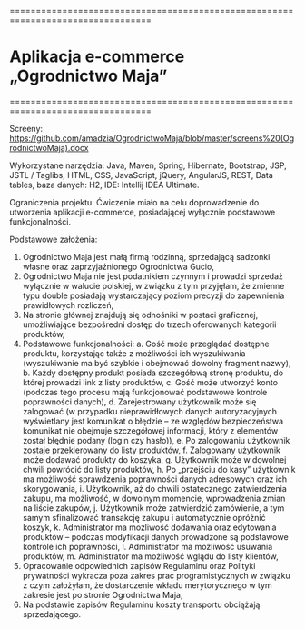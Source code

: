 
=================================================================================

# Aplikacja e-commerce „Ogrodnictwo Maja”

=================================================================================

Screeny: https://github.com/amadzia/OgrodnictwoMaja/blob/master/screens%20(OgrodnictwoMaja).docx 

Wykorzystane narzędzia: 
Java, Maven, Spring, Hibernate, Bootstrap, JSP, JSTL / Taglibs, HTML, CSS, JavaScript, jQuery, AngularJS, REST, Data tables, baza danych: H2, IDE: Intellij IDEA Ultimate. 

Ograniczenia projektu:
Ćwiczenie miało na celu doprowadzenie do utworzenia aplikacji e-commerce, posiadającej wyłącznie podstawowe funkcjonalności. 

Podstawowe założenia: 
1.	Ogrodnictwo Maja jest małą firmą rodzinną, sprzedającą sadzonki własne oraz zaprzyjaźnionego Ogrodnictwa Gucio, 
2.	Ogrodnictwo Maja nie jest podatnikiem czynnym i prowadzi sprzedaż wyłącznie w walucie polskiej, w związku z tym przyjęłam, że zmienne typu double posiadają wystarczający poziom precyzji do zapewnienia prawidłowych rozliczeń,
3.	Na stronie głównej znajdują się odnośniki w postaci graficznej, umożliwiające bezpośredni dostęp do trzech oferowanych kategorii produktów,
4.	Podstawowe funkcjonalności:
a.	Gość może przeglądać dostępne produktu, korzystając także z możliwości ich wyszukiwania (wyszukiwanie ma być szybkie i obejmować dowolny fragment nazwy),
b.	Każdy dostępny produkt posiada szczegółową stronę produktu, do której prowadzi link z listy produktów,
c.	Gość może utworzyć konto (podczas tego procesu mają funkcjonować podstawowe kontrole poprawności danych),
d.	Zarejestrowany użytkownik może się zalogować (w przypadku nieprawidłowych danych autoryzacyjnych wyświetlany jest komunikat o błędzie – ze względów bezpieczeństwa komunikat nie obejmuje szczegółowej informacji, który z elementów został błędnie podany (login czy hasło)),
e.	Po zalogowaniu użytkownik zostaje przekierowany do listy produktów, 
f.	Zalogowany użytkownik może dodawać produkty do koszyka,
g.	Użytkownik może w dowolnej chwili powrócić do listy produktów,
h.	Po „przejściu do kasy” użytkownik ma możliwość sprawdzenia poprawności danych adresowych oraz ich skorygowania, 
i.	Użytkownik, aż do chwili ostatecznego zatwierdzenia zakupu, ma możliwość, 
w dowolnym momencie, wprowadzenia zmian na liście zakupów,
j.	Użytkownik może zatwierdzić zamówienie, a tym samym sfinalizować transakcję zakupu i automatycznie opróżnić koszyk,
k.	Administrator ma możliwość dodawania oraz edytowania produktów – podczas modyfikacji danych prowadzone są podstawowe kontrole ich poprawności,
l.	Administrator ma możliwość usuwania produktów,
m.	Administrator ma możliwość wglądu do listy klientów,
5.	Opracowanie odpowiednich zapisów Regulaminu oraz Polityki prywatności wykracza poza zakres prac programistycznych w związku z czym założyłam, że dostarczenie wkładu merytorycznego w tym zakresie jest po stronie Ogrodnictwa Maja,
6.	Na podstawie zapisów Regulaminu koszty transportu obciążają sprzedającego.


